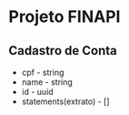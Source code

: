 # Projeto FINAPI 

## Cadastro de Conta

* cpf - string
* name - string
* id - uuid
* statements(extrato) - []